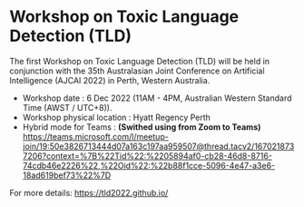 # Workshop on Toxic Language Detection (TLD)

The first Workshop on Toxic Language Detection (TLD) will be held in conjunction with the 35th Australasian Joint Conference on Artificial Intelligence (AJCAI 2022) in Perth, Western Australia.

- Workshop date : 6 Dec 2022 (11AM - 4PM, Australian Western Standard Time (AWST / UTC+8)).
- Workshop physical location : Hyatt Regency Perth
- Hybrid mode for Teams : **(Swithed using from Zoom to Teams)**
https://teams.microsoft.com/l/meetup-join/19:50e3826713444d07a163c197aa959507@thread.tacv2/1670218737206?context=%7B%22Tid%22:%2205894af0-cb28-46d8-8716-74cdb46e2226%22,%22Oid%22:%22b88f1cce-5096-4e47-a3e6-18ad619bef73%22%7D



For more details: https://tld2022.github.io/
